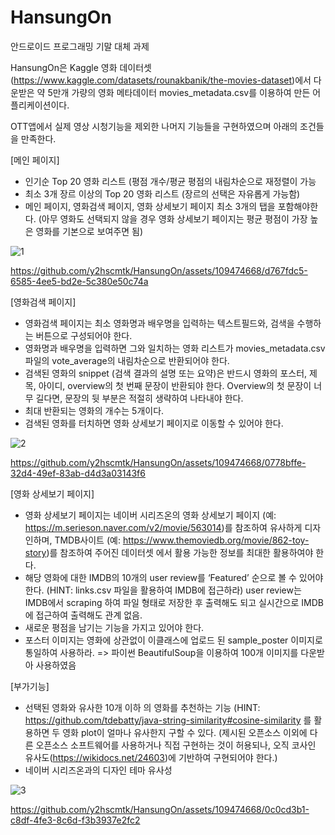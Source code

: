 # HansungOn
안드로이드 프로그래밍 기말 대체 과제

HansungOn은 Kaggle 영화 데이터셋(https://www.kaggle.com/datasets/rounakbanik/the-movies-dataset)에서 다운받은
약 5만개 가량의 영화 메타데이터 movies_metadata.csv를 이용하여 만든 어플리케이션이다.

OTT앱에서 실제 영상 시청기능을 제외한 나머지 기능들을 구현하였으며 아래의 조건들을 만족한다.

[메인 페이지]
- 인기순 Top 20 영화 리스트 (평점 개수/평균 평점의 내림차순으로 재정렬이 가능
- 최소 3개 장르 이상의 Top 20 영화 리스트 (장르의 선택은 자유롭게 가능함) 
- 메인 페이지, 영화검색 페이지, 영화 상세보기 페이지 최소 3개의 탭을 포함해야한다. 
(아무 영화도 선택되지 않을 경우 영화 상세보기 페이지는 평균 평점이 가장 높은 영화를 기본으로 보여주면 됨)

![1](https://github.com/y2hscmtk/HansungOn/assets/109474668/d8972226-f02a-4804-8bc4-ea8959bc6787)

https://github.com/y2hscmtk/HansungOn/assets/109474668/d767fdc5-6585-4ee5-bd2e-5c380e50c74a

[영화검색 페이지] 
- 영화검색 페이지는 최소 영화명과 배우명을 입력하는 텍스트필드와, 검색을 수행하는 버튼으로 구성되어야 한다. 
- 영화명과 배우명을 입력하면 그와 일치하는 영화 리스트가 movies_metadata.csv 파일의 vote_average의 내림차순으로 반환되어야 한다. 
- 검색된 영화의 snippet (검색 결과의 설명 또는 요약)은 반드시 영화의 포스터, 제목, 아이디, overview의 첫 번째 문장이 반환되야 한다. 
Overview의 첫 문장이 너무 길다면, 문장의 뒷 부분은 적절히 생략하여 나타내야 한다. 
- 최대 반환되는 영화의 개수는 5개이다. 
- 검색된 영화를 터치하면 영화 상세보기 페이지로 이동할 수 있어야 한다.

![2](https://github.com/y2hscmtk/HansungOn/assets/109474668/c454a1c2-4a86-4934-9270-2ef376a1c515)

https://github.com/y2hscmtk/HansungOn/assets/109474668/0778bffe-32d4-49ef-83ab-d4d3a03143f6

[영화 상세보기 페이지] 
- 영화 상세보기 페이지는 네이버 시리즈온의 영화 상세보기 페이지
(예: https://m.serieson.naver.com/v2/movie/563014)를 참조하여 유사하게 디자인하며, 
TMDB사이트 (예: https://www.themoviedb.org/movie/862-toy-story)를 참조하여 주어진 데이터셋 에서 활용 가능한 정보를 최대한 활용하여야 한다. 
- 해당 영화에 대한 IMDB의 10개의 user review를 ‘Featured’ 순으로 볼 수 있어야 한다. 
(HINT: links.csv 파일을 활용하여 IMDB에 접근하라) user review는 IMDB에서 scraping 하여 파일 형태로 저장한 후 출력해도 되고 실시간으로 IMDB에 접근하여 출력해도 관계 없음. 
- 새로운 평점을 남기는 기능을 가지고 있어야 한다. 
- 포스터 이미지는 영화에 상관없이 이클래스에 업로드 된 sample_poster 이미지로 통일하여 사용하라. => 파이썬 BeautifulSoup을 이용하여 100개 이미지를 다운받아 사용하였음

[부가기능] 
- 선택된 영화와 유사한 10개 이하 의 영화를 추천하는 기능
(HINT: https://github.com/tdebatty/java-string-similarity#cosine-similarity
를 활용하면 두 영화 plot이 얼마나 유사한지 구할 수 있다. 
(제시된 오픈소스 이외에 다른 오픈소스 소프트웨어를 사용하거나 직접 구현하는 것이 허용되나, 오직 코사인 유사도(https://wikidocs.net/24603)에 기반하여 구현되어야 한다.)
- 네이버 시리즈온과의 디자인 테마 유사성

![3](https://github.com/y2hscmtk/HansungOn/assets/109474668/c3757730-c90b-4315-80af-2ef20c4556ab)

https://github.com/y2hscmtk/HansungOn/assets/109474668/0c0cd3b1-c8df-4fe3-8c6d-f3b3937e2fc2






